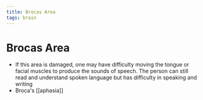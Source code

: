 ```yaml
---
title: Brocas Area
tags: brain
---
```


# Brocas Area
- If this area is damaged, one may have difficulty moving the tongue or facial muscles to produce the sounds of speech. The person can still read and understand spoken language but has difficulty in speaking and writing
- Broca's [[aphasia]]
























